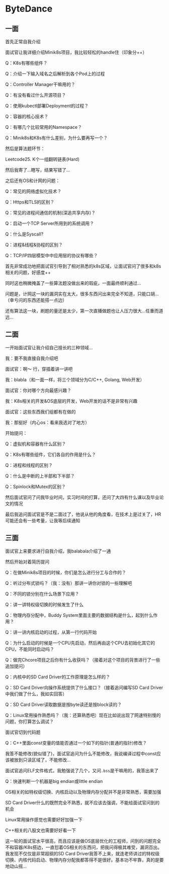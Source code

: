 # ByteDance

## 一面

首先正常自我介绍

面试官让我详细介绍Minik8s项目，我比较轻松的handle住（印象分++）

Q：K8s有哪些组件？

Q：介绍一下输入域名之后解析到各个Pod上的过程

Q：Controller Manager干嘛用的？

Q：有没有看过什么开源项目？

Q：使用kubectl部署Deployment的过程？

Q：容器的核心技术？

Q：有哪几个比较常用的Namespace？

Q：Minik8s和K8s有什么差别，为什么要再写一个？



然后是算法题环节：

Leetcode25. K个一组翻转链表(Hard)

然后我寄了...瞎写，结果写错了...



之后还有OS和计网的问题：

Q：常见的网络虚拟化技术？

Q：Https和TLS的区别？

Q：常见的进程间通信的机制(深追共享内存)？

Q：启动一个TCP Server所用到的系统调用？

Q：什么是Syscall?

Q：进程&线程&协程的区别？

Q：TCP/IP四层模型中中应用层的协议有哪些？



首先非常成功地把面试官引导到了相对熟悉的k8s区域，让面试官问了很多和k8s相关的问题，好感度++

同时这也稍微掩盖了一些算法题没做出来的瑕疵，一面最终顺利通过...

问题是，计网这一块的漏洞实在太大，很多东西问出来完全不知道，只能口胡...（幸亏问的东西还能搭一点边）

还有算法这一块，刷题的量还是太少，第一次直播做题也让人压力很大...任重而道远...



## 二面

一开始面试官让我介绍自己擅长的三种领域...

我：要不我直接自我介绍吧

面试官：啊～ 行，穿插着讲一讲吧

我：blabla（和一面一样，将三个领域分为C/C++, Golang, Web开发）

面试官：你对哪个方向最感兴趣？

我：K8s相关的开发&OS底层的开发，Web开发的话不是非常有兴趣

面试官：这些东西我们组都有在做的

我：那挺好（内心os：看来我选对了地方）

开始提问：

Q：虚拟机和容器有什么区别？

Q：K8s有哪些组件，它们各自的作用是什么？

Q：进程和线程的区别？

Q：什么是中断的上半部和下半部？

Q：Spinlock和Mutex的区别？



然后面试官问了问我毕业时间，实习时间的打算，还问了大四有什么课以及毕业论文的情况

最后我追问面试官是不是二面过了，他说从他的角度看，在技术上是过关了，HR可能还会有一些考量，让我等后续通知



## 三面

面试官上来要求进行自我介绍，我balabala介绍了一通

然后开始对着简历提问

Q：在做Minik8s项目的时候，你们是怎么进行分工与合作的？

Q：听过分布式锁吗？（我：没有）那讲一讲你对锁的一些理解吧

Q：不同的锁分别在什么场景下应用？

Q：讲一讲特权级切换的时候发生了什么

Q：物理内存分配中，Buddy System里面主要的数据结构是什么，起到什么作用？

Q：讲一讲内核启动的过程，从第一行代码开始

Q：为什么启动的时候是一个CPU先启动，然后再由这个CPU去初始化其它的CPU，不能同时启动吗？

Q：做完Chcore项目之后你有什么收获吗？（接着对这个项目的背景进行了一些追加提问）

Q：内核中的SD Card Driver的工作原理是怎么样的？

Q：SD Card Driver向操作系统提供了什么接口？（接着追问编写SD Card Driver中我们做了什么，我如实回答）

Q：SD Card Driver读取数据是按byte读还是按block读的？

Q：Linux常用操作熟悉吗？（我：还算熟悉吧）现在比如说出现了网速特别慢的问题，你打算怎么调试？



面试官切到代码题

Q：C++里面const变量的值能否通过一个如下的指针(普通的指针)修改？

我答不能修改(貌似错了)，面试官追问为什么不能修改，我说编译过程中const应该被放到只读区域了，不能修改...

面试官追问ELF文件格式，我勉强说了几个，又问`.bss`是干嘛用的，我答出来了

Q：快速判断一个机器是big endian或little endian



OS相关的如特权级切换、内核启动以及物理内存分配并不是非常熟悉，需要加强

SD Card Driver什么的既然完全不熟悉，就不应该去强调，不能给面试官问到的机会

Linux常用操作感觉也需要好好加强一下

C++相关的八股文也需要好好看一下

这一轮的面试官水平很高，而且应该是做OS底层优化的工程师，问到的问题完全不和容器/K8s搭边，一直怼着OS相关的东西问，把我问得极其难受，漏洞百出。我发现不仅仅是非常超纲的SD Card Driver我答不上来，就连老师讲过的特权级切换、内核代码启动、物理内存分配我都答得不是很好。基本功不牢靠，真的是要地动山摇...